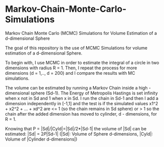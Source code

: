 # Markov-Chain-Monte-Carlo-Simulations
Markov Chain Monte Carlo (MCMC) Simulations for Volume Estimation of a d-dimensional Sphere


The goal of this repository is the use of MCMC Simulations for volume estimation of a d-dimensional Sphere.

To begin with, I use MCMC in order to estimate the integral of a circle in two dimensions with radius R = 1. 
Then, I repeat the process for more dimensions (d = 1,.., d = 200) and I compare the results with MC simulations. 

The volume can be estimated by running a Markov Chain inside a high - dimensional sphere (Sd-1). The Energy of Metropolis Hastings is set infinity when x not in Sd and 1 when x in Sd. I run the chain in Sd-1 and then I add a dimension independently in [-1,1] and the test is if the simulated values x1^2 + x2^2 + ... + xd^2 are <= 1 (so the chain remains in Sd sphere) or > 1 so the chain after the added dimension has moved to cylinder, d - dimensions, for R = 1.

Knowing that P = |Sd|/|Cyld|=|Sd|/2*|Sd-1| the volume of |Sd| can be estimated: |Sd| = 2*P*|Sd-1| (|Sd|: Volume of Sphere d-dimensions, |Cyld|: Volume of |Cylinder d-dimensions|) 

